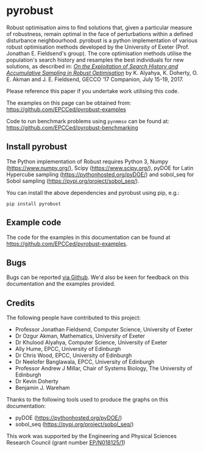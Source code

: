 # pyrobust

Robust optimisation aims to find solutions that, given a particular measure of robustness, remain optimal in the face of perturbations within a defined disturbance neighbourhood. pyrobust is a python implementation of various robust optimisation methods developed by the University of Exeter (Prof. Jonathan E. Fieldsend's group). The core optimisation methods utilise the population's search history and resamples the best individuals for new solutions, as described in: _[On the Exploitation of Search History and Accumulative Sampling in Robust Optimisation](https://ore.exeter.ac.uk/repository/handle/10871/27155)_ by K. Alyahya, K. Doherty, O. E. Akman and J. E. Fieldsend, GECCO ’17 Companion, July 15-19, 2017.

Please reference this paper if you undertake work utilising this code.

The examples on this page can be obtained from: https://github.com/EPCCed/pyrobust-examples

Code to run benchmark problems using `pynmmso` can be found at: https://github.com/EPCCed/pyrobust-benchmarking

## Install pyrobust

The Python implementation of Robust requires Python 3, Numpy (https://www.numpy.org/), Scipy (https://www.scipy.org/), pyDOE for Latin Hypercube sampling (https://pythonhosted.org/pyDOE/) and sobol_seq for Sobol sampling (https://pypi.org/project/sobol_seq/). 

You can install the above dependencies and pyrobust using pip, e.g.:

```
pip install pyrobust
```

## Example code

The code for the examples in this documentation can be found at https://github.com/EPCCed/pyrobust-examples.


## Bugs

Bugs can be reported [via Github](https://github.com/EPCCed/pynmmso/issues). We'd also be keen for feedback on this documentation and the examples provided.

## Credits

The following people have contributed to this project:

* Professor Jonathan Fieldsend, Computer Science, University of Exeter
* Dr Ozgur Akman, Mathematics, University of Exeter
* Dr Khulood Alyahya, Computer Science, University of Exeter
* Ally Hume, EPCC, University of Edinburgh
* Dr Chris Wood, EPCC, University of Edinburgh
* Dr Neelofer Banglawala, EPCC, University of Edinburgh
* Professor Andrew J Millar, Chair of Systems Biology, The University of Edinburgh
* Dr Kevin Doherty
* Benjamin J. Wareham

Thanks to the following tools used to produce the graphs on this documentation:

* pyDOE (https://pythonhosted.org/pyDOE/)
* sobol_seq (https://pypi.org/project/sobol_seq/)

This work was supported by the Engineering and Physical Sciences Research Council (grant number [EP/N018125/1](https://gow.epsrc.ukri.org/NGBOViewGrant.aspx?GrantRef=EP/N018125/1))
